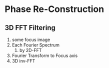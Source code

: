 # Phase Re-Construction

## 3D FFT Filtering

1. some focus image
2. Each Fourier Spectrum
   1. by 2D-FFT
3. Fourier Transform to Focus axis
4. 3D inv-FFT
